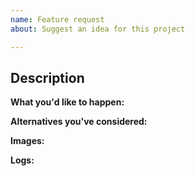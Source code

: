 ```yaml
---
name: Feature request
about: Suggest an idea for this project

---
```


## Description

**What you'd like to happen:** 

**Alternatives you've considered:** <!-- if available, else delete -->  

**Images:** <!-- if available, else delete -->  

**Logs:** <!-- if available, else delete -->  
